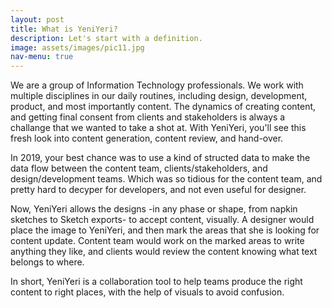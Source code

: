 ```yaml
---
layout: post
title: What is YeniYeri?
description: Let's start with a definition.
image: assets/images/pic11.jpg
nav-menu: true
---
```


We are a group of Information Technology professionals. We work with multiple disciplines in our daily routines, including design, development, product, and most importantly content. The dynamics of creating content, and getting final consent from clients and stakeholders is always a challange that we wanted to take a shot at. With YeniYeri, you'll see this fresh look into content generation, content review, and hand-over. 

In 2019, your best chance was to use a kind of structed data to make the data flow between the content team, clients/stakeholders, and design/development teams. Which was so tidious for the content team, and pretty hard to decyper for developers, and not even useful for designer. 

Now, YeniYeri allows the designs -in any phase or shape, from napkin sketches to Sketch exports- to accept content, visually. A designer would place the image to YeniYeri, and then mark the areas that she is looking for content update. Content team would work on the marked areas to write anything they like, and clients would review the content knowing what text belongs to where. 

In short, YeniYeri is a collaboration tool to help teams produce the right content to right places, with the help of visuals to avoid confusion.
